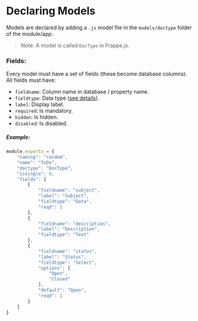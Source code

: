 <!-- base_template: frappe_io/www/frappejs/frappejs_base.html -->
# Declaring Models

Models are declared by adding a `.js` model file in the `models/doctype` folder of the module/app.

> Note: A model is called `DocType` in Frappe.js.

### Fields:

Every model must have a set of fields (these become database columns). All fields must have:

- `fieldname`: Column name in database / property name.
- `fieldtype`: Data type ([see details](/frappejs/docs/models/fields.md)).
- `label`: Display label.
- `required`: Is mandatory.
- `hidden`: Is hidden.
- `disabled`: Is disabled.

##### Example:

```js
module.exports = {
	"naming": "random",
	"name": "ToDo",
	"doctype": "DocType",
	"issingle": 0,
	"fields": [
		{
			"fieldname": "subject",
			"label": "Subject",
			"fieldtype": "Data",
			"reqd": 1
		},
		{
			"fieldname": "description",
			"label": "Description",
			"fieldtype": "Text"
		},
		{
			"fieldname": "status",
			"label": "Status",
			"fieldtype": "Select",
			"options": [
				"Open",
				"Closed"
			],
			"default": "Open",
			"reqd": 1
		}
	]
}
```
